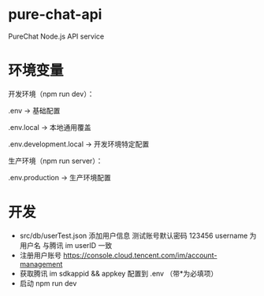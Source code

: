 # pure-chat-api

PureChat Node.js API service

# 环境变量

开发环境（npm run dev）：

.env → 基础配置

.env.local → 本地通用覆盖

.env.development.local → 开发环境特定配置

生产环境（npm run server）：

.env.production → 生产环境配置

# 开发

- src/db/userTest.json 添加用户信息 测试账号默认密码 123456 username 为用户名 与腾讯 im userID 一致
- 注册用户账号 https://console.cloud.tencent.com/im/account-management
- 获取腾讯 im sdkappid && appkey 配置到 .env （带\*为必填项）
- 启动 npm run dev
